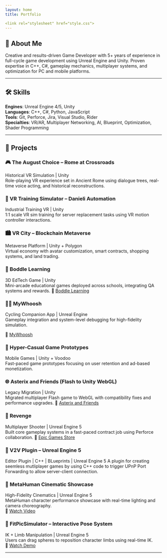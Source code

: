 ```yaml
---
layout: home
title: Portfolio

<link rel="stylesheet" href="style.css">
---
```


## 👋 About Me

Creative and results-driven Game Developer with 5+ years of experience in full-cycle game development using Unreal Engine and Unity. Proven expertise in C++, C#, gameplay mechanics, multiplayer systems, and optimization for PC and mobile platforms.

---

## 🛠️ Skills

**Engines**: Unreal Engine 4/5, Unity  
**Languages**: C++, C#, Python, JavaScript  
**Tools**: Git, Perforce, Jira, Visual Studio, Rider  
**Specialties**: VR/AR, Multiplayer Networking, AI, Blueprint, Optimization, Shader Programming

---

## 🚀 Projects

### 🎮 The August Choice – Rome at Crossroads
Historical VR Simulation | Unity  
Role-playing VR experience set in Ancient Rome using dialogue trees, real-time voice acting, and historical reconstructions.

### 🧰 VR Training Simulator – Danieli Automation
Industrial Training VR | Unity  
1:1 scale VR sim training for server replacement tasks using VR motion controller interactions.

### 🏙️ VR City – Blockchain Metaverse
Metaverse Platform | Unity + Polygon  
Virtual economy with avatar customization, smart contracts, shopping systems, and land trading.

### 🧠 Boddle Learning
3D EdTech Game | Unity  
Mini-arcade educational games deployed across schools, integrating QA systems and rewards.
🔗 [Boddle Learning](http://boddlelearning.com/)

### 🚴‍♂️ MyWhoosh
Cycling Companion App | Unreal Engine  
Gameplay integration and system-level debugging for high-fidelity simulation.

🔗 [MyWhoosh](https://www.mywhoosh.com/)

### 📱 Hyper-Casual Game Prototypes
Mobile Games | Unity + Voodoo  
Fast-paced game prototypes focusing on user retention and ad-based monetization.

### 🌐 Asterix and Friends (Flash to Unity WebGL)
Legacy Migration | Unity  
Migrated multiplayer Flash game to WebGL with compatibility fixes and performance upgrades.
🔗 [Asterix and Friends](https://www.asterix-friends.com/en/)

### 🔫 Revenge
Multiplayer Shooter | Unreal Engine 5  
Built core gameplay systems in a fast-paced contract job using Perforce collaboration.
🔗 [Epic Games Store](https://store.epicgames.com/en-US/p/r3v3nge1-0be179)

### 🔌 V2V Plugin – Unreal Engine 5
Editor Plugin | C++ | BLueprints | Unreal Engine 5 
A plugin for creating seemless mutliplayer games by using C++ code to trigger UPnP Port Forwarding to allow server-client connection.

### 👤 MetaHuman Cinematic Showcase
High-Fidelity Cinematics | Unreal Engine 5  
MetaHuman character performance showcase with real-time lighting and camera choreography.  
🎥 [Watch Video](https://drive.google.com/file/d/1k8MKkLuEZunJr1Idh5f35ZTSPzp553w0/view?usp=drive_link)

### 🤸 FitPicSimulator – Interactive Pose System
IK + Limb Manipulation | Unreal Engine 5  
Users can drag spheres to reposition character limbs using real-time IK.  
🎥 [Watch Demo](https://drive.google.com/file/d/1Zpe2hUyf8n0RjB88MRFxeLbFWt3mpUlT/view?usp=sharing)

---
